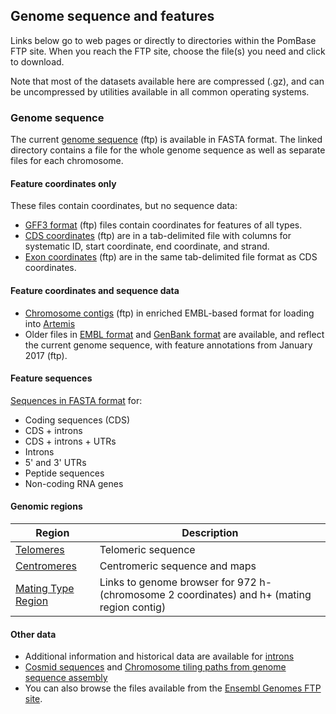 ## Genome sequence and features

Links below go to web pages or directly to directories within the
PomBase FTP site. When you reach the FTP site, choose the file(s) you
need and click to download.

Note that most of the datasets available here are compressed (.gz), and
can be uncompressed by utilities available in all common operating
systems.

### Genome sequence

The current [genome sequence](ftp://ftp.pombase.org/pombe/genome_sequence_and_features/fasta/) (ftp)
is available in FASTA format. The linked directory contains a file for
the whole genome sequence as well as separate files for each
chromosome.

#### Feature coordinates only

These files contain coordinates, but no sequence data:

-   [GFF3 format](ftp://ftp.pombase.org/pombe/genome_sequence_and_features/gff3/) (ftp)
    files contain coordinates for features of all types.
-   [CDS coordinates](ftp://ftp.pombase.org/pombe/genome_sequence_and_features/CDS_Coordinates/) (ftp) are in a tab-delimited file with columns for systematic ID, start coordinate, end coordinate, and strand.
-   [Exon coordinates](ftp://ftp.pombase.org/pombe/genome_sequence_and_features/Exon_Coordinates/) (ftp) are in the same tab-delimited file format as CDS coordinates.

#### Feature coordinates and sequence data

-   [Chromosome contigs](ftp://ftp.pombase.org/pombe/genome_sequence_and_features/artemis_files/) (ftp)
    in enriched EMBL-based format for loading into
    [Artemis](http://www.sanger.ac.uk/resources/software/artemis/)
-   Older files in [EMBL format](ftp://ftp.pombase.org/pombe/genome_sequence_and_features/OLD/20170906/embl/)
    and [GenBank format](ftp://ftp.pombase.org/pombe/genome_sequence_and_features/OLD/20170906/genbank/)
    are available, and reflect the current genome sequence, with feature annotations from January 2017 (ftp).

<!-- put this between the two existing lines above:
-   [Manually curated LTRs]() in GFF3 format
-->

#### Feature sequences

[Sequences in FASTA format](ftp://ftp.pombase.org/pombe/genome_sequence_and_features/feature_sequences/) for:

-   Coding sequences (CDS)
-   CDS + introns
-   CDS + introns + UTRs
-   Introns
-   5' and 3' UTRs
-   Peptide sequences
-   Non-coding RNA genes

#### Genomic regions

Region|Description
------|-----------
[Telomeres](status/telomeres)|Telomeric sequence
[Centromeres](status/centromeres)|Centromeric sequence and maps
[Mating Type Region](status/mating-type-region)|Links to genome browser for 972 h- (chromosome 2 coordinates) and h+ (mating region contig)

#### Other data

-   Additional information and historical data are available for [introns](downloads/intron-data)
-   [Cosmid sequences](ftp://ftp.pombase.org/pombe/Archived_directories/Cosmid_sequences/) and [Chromosome tiling paths from genome sequence assembly](ftp://ftp.pombase.org/pombe/Archived_directories/Cosmid_assembly_data/)
-   You can also browse the files available from the [Ensembl Genomes FTP
site](ftp://ftp.ensemblgenomes.org/pub/current/fungi/).
